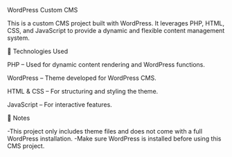 WordPress Custom CMS

This is a custom CMS project built with WordPress. It leverages PHP, HTML, CSS, and JavaScript to provide a dynamic and flexible content management system.


🚀 Technologies Used

PHP – Used for dynamic content rendering and WordPress functions.

WordPress – Theme developed for WordPress CMS.

HTML & CSS – For structuring and styling the theme.

JavaScript – For interactive features.


📌 Notes

-This project only includes theme files and does not come with a full WordPress installation.
-Make sure WordPress is installed before using this CMS project.
